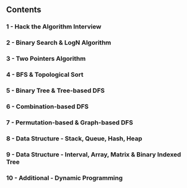 ## Contents
### 1 - Hack the Algorithm Interview
### 2 - Binary Search & LogN Algorithm
### 3 - Two Pointers Algorithm
### 4 - BFS & Topological Sort
### 5 - Binary Tree & Tree-based DFS
### 6 - Combination-based DFS
### 7 - Permutation-based & Graph-based DFS
### 8 - Data Structure - Stack, Queue, Hash, Heap
### 9 - Data Structure - Interval, Array, Matrix & Binary Indexed Tree
### 10 - Additional - Dynamic Programming